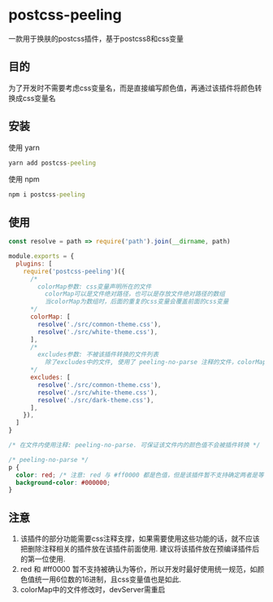 # postcss-peeling
一款用于换肤的postcss插件，基于postcss8和css变量

## 目的
为了开发时不需要考虑css变量名，而是直接编写颜色值，再通过该插件将颜色转换成css变量名

## 安装
使用 yarn
```cmd
yarn add postcss-peeling
```
使用 npm
```cmd
npm i postcss-peeling
```

## 使用
```js
const resolve = path => require('path').join(__dirname, path)

module.exports = {
  plugins: [
    require('postcss-peeling')({
      /*
        colorMap参数: css变量声明所在的文件
          colorMap可以是文件绝对路径，也可以是存放文件绝对路径的数组
          当colorMap为数组时，后面的重复的css变量会覆盖前面的css变量
      */
      colorMap: [
        resolve('./src/common-theme.css'),
        resolve('./src/white-theme.css'),
      ],
      /*
        excludes参数: 不被该插件转换的文件列表
          除了excludes中的文件, 使用了 peeling-no-parse 注释的文件，colorMap中的文件，都不会被该插件转换
      */
      excludes: [
        resolve('./src/common-theme.css'),
        resolve('./src/white-theme.css'),
        resolve('./src/dark-theme.css'),
      ],
    }),
  ]
}
```

```css
/* 在文件内使用注释: peeling-no-parse. 可保证该文件内的颜色值不会被插件转换 */

/* peeling-no-parse */
p {
  color: red; /* 注意: red 与 #ff0000 都是色值，但是该插件暂不支持确定两者是等价的 */
  background-color: #000000;
}
```

## 注意
1. 该插件的部分功能需要css注释支撑，如果需要使用这些功能的话，就不应该把删除注释相关的插件放在该插件前面使用. 建议将该插件放在预编译插件后的第一位使用.
2. red 和 #ff0000 暂不支持被确认为等价，所以开发时最好使用统一规范，如颜色值统一用6位数的16进制，且css变量值也是如此.
3. colorMap中的文件修改时，devServer需重启
